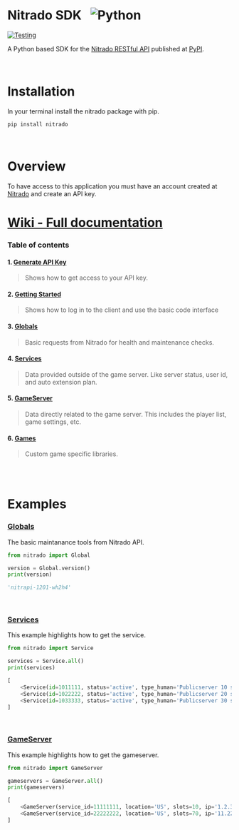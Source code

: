 # Nitrado SDK  &nbsp; ![Python](https://img.shields.io/badge/Python-3776AB.svg?style=for-the-badge&logo=Python&logoColor=white)

[![Testing](https://github.com/mjlomeli/NitradoAPI/actions/workflows/tests.yml/badge.svg)](#)


A Python based SDK for the [Nitrado RESTful API](https://doc.nitrado.net/) published at [PyPI](https://pypi.org/project/nitrado/).

<br />

# Installation
In your terminal install the nitrado package with pip.

```shell
pip install nitrado
```

<br />

# Overview

To have access to this application you must have an account created at [Nitrado](https://server.nitrado.net/)
and create an API key.

# [Wiki - Full documentation](https://github.com/mjlomeli/NitradoAPI/wiki)
### Table of contents
#### 1. [Generate API Key](https://github.com/mjlomeli/NitradoAPI/wiki/Generate-API-Key)
   > Shows how to get access to your API key.
#### 2. [Getting Started](https://github.com/mjlomeli/NitradoAPI/wiki/Getting-Started)
   > Shows how to log in to the client and use the basic code interface
#### 3. [Globals](https://github.com/mjlomeli/NitradoAPI/wiki/Globals)
   > Basic requests from Nitrado for health and maintenance checks.
#### 4. [Services](https://github.com/mjlomeli/NitradoAPI/wiki/Services)
   > Data provided outside of the game server. Like server status, user id, and auto extension plan.
#### 5. [GameServer](https://github.com/mjlomeli/NitradoAPI/wiki/GameServer)
   > Data directly related to the game server. This includes the player list, game settings, etc.
#### 6. [Games](https://github.com/mjlomeli/NitradoAPI/wiki/Games)
   > Custom game specific libraries.

<br />
<br />

# Examples


### [Globals](https://github.com/mjlomeli/NitradoAPI/wiki/Globals)
The basic maintanance tools from Nitrado API.

```python
from nitrado import Global

version = Global.version()
print(version)

'nitrapi-1201-wh2h4'
```
<br />

### [Services](https://github.com/mjlomeli/NitradoAPI/wiki/Services)
This example highlights how to get the service.

```python
from nitrado import Service

services = Service.all()
print(services)
```
```python
[
    <Service(id=1011111, status='active', type_human='Publicserver 10 slots', suspend_date='2023-05-07T01:21:11')>,
    <Service(id=1022222, status='active', type_human='Publicserver 20 slots', suspend_date='2023-07-07T02:11:01')>,
    <Service(id=1033333, status='active', type_human='Publicserver 30 slots', suspend_date='2023-09-07T06:51:41')>
]
``` 
<br />

### [GameServer](https://github.com/mjlomeli/NitradoAPI/wiki/GameServer)
This example highlights how to get the gameserver.

```python
from nitrado import GameServer

gameservers = GameServer.all()
print(gameservers)
```
```python
[
    <GameServer(service_id=11111111, location='US', slots=10, ip='1.2.3.4', game_human='ARK: Survival Evolved (Xbox One)')>,
    <GameServer(service_id=22222222, location='US', slots=70, ip='11.22.33.44', game_human='ARK: Survival Evolved (Xbox One)')>
]
```

<br />


